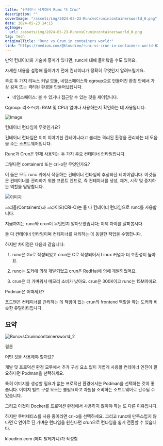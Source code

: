 ```yaml
---
title: "컨테이너 세계에서 Runc 대 Crun"
description: ""
coverImage: "/assets/img/2024-05-23-RuncvsCrunincontainersworld_0.png"
date: 2024-05-23 14:15
ogImage:
  url: /assets/img/2024-05-23-RuncvsCrunincontainersworld_0.png
tag: Tech
originalTitle: "Runc vs Crun in containers world:"
link: "https://medium.com/@kloudino/runc-vs-crun-in-containers-world-62b8143fd9d3"
---
```


만약 컨테이너화 기술에 흥미가 있다면, runc에 대해 들어봤을 수도 있어요.

자세한 내용을 설명해 들어가기 전에 컨테이너가 정확히 무엇인지 알려드릴게요.

주로 두 가지 리눅스 커널 모듈, 네임스페이스와 cgroup으로 만들어진 환경 안에서 가상 감옥 또는 격리된 환경을 만들어낸답니다.

- 네임스페이스: 볼 수 있거나 접근할 수 있는 것을 제어합니다.

<div class="content-ad"></div>

Cgroup: 리소스(예: RAM 및 CPU) 얼마나 사용하는지 확인하는 데 사용됩니다.

![Image](/assets/img/2024-05-23-RuncvsCrunincontainersworld_0.png)

컨테이너 런타임이 무엇인가요?

컨테이너 런타임은 이미 이야기한 컨테이너라고 불리는 격리된 환경을 관리하는 데 도움을 주는 소프트웨어입니다.

<div class="content-ad"></div>

Runc과 Crun은 현재 사용되는 두 가지 주요 컨테이너 런타임입니다.

그렇다면 containerd 또는 cri-o란 무엇인가요?

이 둘은 모두 runc 위에서 작동하는 컨테이너 런타임의 추상화된 레이어입니다. 이것들은 컨테이너를 관리하기 위한 프론트 엔드로, 즉 컨테이너를 생성, 제거, 시작 및 중지하는 역할을 담당합니다.

![이미지](/assets/img/2024-05-23-RuncvsCrunincontainersworld_1.png)

<div class="content-ad"></div>

크리올(Containerd)과 크라이오(CRI-O)는 둘 다 컨테이너 런타임으로 runc를 사용합니다.

지금까지는 runc와 crun이 무엇인지 알아보았습니다; 이제 차이를 살펴봅시다.

둘 다 컨테이너 런타임이며 컨테이너를 처리하는 데 동일한 작업을 수행합니다.

하지만 차이점은 다음과 같습니다:

<div class="content-ad"></div>

1. runc은 Go로 작성되었고 crun은 C로 작성되어서 Linux 커널과 더 호환성이 높아요.

2. runc는 도커에 의해 개발되었고 crun은 RedHat에 의해 개발되었어요.

3. crun은 더 가벼워서 메모리 소비가 낮아요. crun은 300K이고 runc는 15M이에요.

Podman은 어떠세요?

<div class="content-ad"></div>

포드맨은 컨테이너를 관리하는 데 책임이 있는 crun의 frontend 역할을 하는 도커와 비슷한 유틸리티입니다.

## 요약

![RuncvsCrunincontainersworld_2](/assets/img/2024-05-23-RuncvsCrunincontainersworld_2.png)

결론

<div class="content-ad"></div>

어떤 것을 사용해야 할까요?

개발 및 프로덕션 환경 모두에서 추가 구성 요소 없이 가볍게 사용할 컨테이너 엔진이 필요하다면 Podman을 선택하세요.

특히 이미지를 생성할 필요가 없는 프로덕션 환경에서는 Podman을 선택하는 것이 좋습니다. 이미지 빌드 구성 요소는 불필요하고 자원을 소비하는 소프트웨어로 간주될 수 있습니다.

그리고 이것이 Docker를 프로덕션 환경에서 사용하지 않아야 하는 또 다른 이유입니다.

<div class="content-ad"></div>

하지만 쿠버네티스를 사용 중이라면 cri-o를 선택하세요. 그리고 runc에 만족스럽지 않다면 C 언어로 된 가벼운 런타임을 원한다면 crun으로 런타임을 쉽게 전환할 수 있습니다.

kloudino.com (메디 탈레가니)가 작성함
